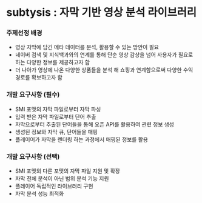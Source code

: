 # subtysis : 자막 기반 영상 분석 라이브러리

### 주제선정 배경

- 영상 자막에 담긴 메타 데이터를 분석, 활용할 수 있는 방안이 필요
- 네이버 검색 및 지식백과와의 연계를 통해 단순 영상 감상을 넘어 사용자가 필요로 하는 다양한 정보를 제공하고자 함
- 더 나아가 영상에 나온 다양한 상품들을 분석 해 쇼핑과 연계함으로써 다양한 수익 경로를 확보하고자 함

### 개발 요구사항 (필수)

- SMI 포맷의 자막 파일로부터 자막 파싱
- 입력 받은 자막 파일로부터 단어 추출
- 자막으로부터 추출된 단어들을 통해 오픈 API를 활용하여 관련 정보 생성
- 생성된 정보와 자막 큐, 단어들을 매핑
- 플레이어가 자막을 렌더링 하는 과정에서 매핑된 정보를 활용

### 개발 요구사항 (선택)

- SMI 포맷외 다른 포맷의 자막 파일 지원 및 확장
- 자막 전체 분석이 아닌 범위 분석 기능 지원
- 플레이어 독립적인 라이브러리 구현
- 자막 분석 성능 최적화

